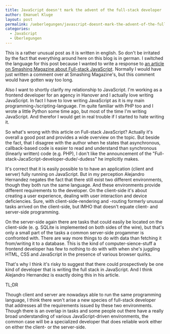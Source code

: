 ```yaml
---
title: JavaScript doesn't mark the advent of the full-stack developer
author: Emanuel Kluge
layout: post
permalink: /ueberlegungen/javascript-doesnt-mark-the-advent-of-the-full-stack-developer/
categories:
  - JavaScript
  - Überlegungen
---
```


This is a rather unusual post as it is written in english. So don't be irritated by the fact that everything around here on this blog is in german. I switched the language for this post because I wanted to write a response to [an article on Smashing Magazine about Full-stack JavaScript](http://coding.smashingmagazine.com/2013/11/21/introduction-to-full-stack-javascript/). Normally I would have just written a comment over at Smashing Magazine's, but this comment would have gotten way too long.

Also I want to shortly clarify my relationship to JavaScript. I'm working as a frontend developer for an agency in Hanover and I actually love writing JavaScript. In fact I have to love writing JavaScript as it is my main programming-/scripting-language. I'm quite familiar with PHP too and I wrote a little Python some time ago, but most of the time I'm writing JavaScript. And therefor I would get in real trouble if I started to hate writing it.

So what's wrong with this article on Full-stack JavaScript? Actually it's overall a good post and provides a wide overview on the topic. But beside the fact, that I disagree with the author when he states that asynchronous, callback-based code is easier to read and understand than synchronous (linearly written) code (e.g. PHP), I don't like the announcement of the "Full-stack-JacaScript-developer-dude/-dudess" he implicitly makes.

It's correct that it is easily possible to to have an application (client and server) fully running on JavaScript. But in my perception Alejandro Hernandez negates the fact that there still exist two different environments, though they both run the same language. And these environments provide different requirements to the developer. On the client-side it's about creating a user experience, dealing with user interaction and device deficiencies. Sure, with client-side-rendering and -routing formerly unusual tasks arrived on the client-side, but IMHO that doesn't equate client- and server-side programming.

On the server-side again there are tasks that could easily be located on the client-side (e. g. SQLite is implemented on both sides of the wire), but that's only a small part of the tasks a common server-side progammer is confronted with. There are way more things to do with data than fetching it from/writing it to a database. This is the kind of computer-sience-stuff a frontend developer has few to nothing to do with with when she's juggling HTML, CSS and JavaScript in the presence of various browser quirks.

That's why I think it's risky to suggest that there could prospectively be one kind of developer that is writing the full stack in JavaScript. And I think Alejandro Hernandez is exactly doing this in his article.

TL;DR

Though client and server are nowadays able to run the same programming language, I think there won't arise a new species of full-stack developer that addresses all the requirements issued by these two environments. Though there is an overlap in tasks and some people out there have a really broad understanding of various JavaScript-driven environments, the common case will be a specialized developer that does reliable work either on either the client- or the server-side.
